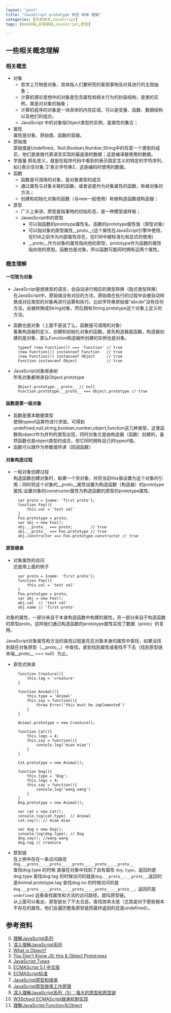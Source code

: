 ```yaml
---
layout: "post"
title: "JavaScript prototype 原型 继承 理解"
categories: [开发技术,JavaScript]
tags: [Web前端,前端基础,JavaScript,原型]

---
```


## 一些相关概念理解

### 相关概念
+ 对象
    + 哲学上万物皆对象，具体指人们要研究的客观事物及对其进行的主观抽象；
    + 计算机理论思想中的对象是包含属性和相关行为的封装结构，是类的实例，类是对对象的抽象；
    + 计算机程序的对象是一块具体的内存区域，可以是变量、函数、数据结构以及他们的组合。
    + JavaScript 中的对象指Object类型的实例，是属性的集合；
+ 属性    
属性是对象，原始值、函数的容器。
+ 原始值   
原始值是Undefined，Null,Boolean,Number,String中的任意一个类型的成员，他们是直接代表语言实现的最底层的数据；这是编译器使用的数据。
+ 字面量
顾名思义，就是在程序代码中看到的表示固定含义的特定的字符序列，如{}表示空对象,'2'表示字符串2，这是编码时使用的数据。
+ 函数
    + 函数是可调用的对象，是对象类型的成员
    + 通过属性与对象关联的函数，或者说是作为对象属性的函数，称做对象的方法；
    + 创建和初始化对象的函数（与new一起使用）称做构造函数或构造器；
+ 原型
    + 广义上来讲，原型是指事物的初始形态，是一种模型或样板；
    + JavasScript中的原型
        + 可以指函数的prototype属性名，函数的prototype属性值（原型对象）
        + 可以指对象的原型属性\_\_proto\_\_(这个属性在JavaScript引擎中使用，在ES6之前作为内部属性存在，在ES6中被标准化和显式的使用)
        + \_\_proto\_\_作为对象的属性指向他的原型，prototype作为函数的属性指向他的原型。函数也是对象，所以函数可能同时拥有这两个属性。

### 概念理解

#### 一切皆为对象
+ JavaScript是弱类型的语言，会自动进行相应的类型转换（隐式类型转换）    
在JavaScript中，原始值没有对应的方法，原始值在执行的过程中会被自动转换成对应类型的对象再进行运算和执行。比如字符串原始值"abcde"没有任何方法，会被转换成String对象，然后拥有String.prototype这个对象上定义的方法。
+ 函数也是对象（上面不是说了么，函数是可调用的对象）   
看看构造器的定义，创建和初始化对象的函数。首先构造器是函数，构造器创建的是对象，那么Function构造器所创建的实例也是对象。

        typeof (new Function()) === 'function' // true 
        (new Function()) instanceof Function   // true
        (new Function()) instanceof Object     // true
        Function instanceof Object             // true 
        
+ JavaScript对象继承树   
所有对象都继承自Object.prototype

        Object.prototype.__proto__ // null
        Function.prototype.__proto__ === Object.prototype // true

#### 函数是第一级对象
+ 函数是基本数据类型   
使用typeof运算符进行求值，可得到undefined,null,string,boolean,number,object,function这几种类型，这里函数和object作为并列的类型出现，同时对象又是由构造器（函数）创建的，虽然函数也是object类型的成员，但它同时拥有自己的typeof值。
+ 函数可以跟作为参数值传递（回调函数）
    
#### 对象构造过程
+ 一般对象创建过程  
构造函数创建对象时，新建一个空对象，并将当前this值设置为这个对象的引用；同时将这个对象的\_\_proto\_\_属性设置为构造函数（构造器）的prototype 属性;设置对象的constructor属性为构造函数的原型的prototype属性;

        var proto = {name: 'first proto'};
        function Foo(){
            this.val = 'test val'
        }
        Foo.prototype = proto;
        var obj = new Foo();
        obj.__proto__ === proto;        // true 
        obj.__proto__ === Foo.prototype // true
        obj.constructor === Foo.prototype.constructor // true
        
#### 原型继承
+ 对象属性的访问   
还是用上面的例子

        var proto = {name: 'first proto'};
        function Foo(){
            this.val = 'test val'
        }
        Foo.prototype = proto;
        var obj = new Foo();
        obj.val  // 'test val'
        obj.name // 'first proto'
        
对象的属性，一部分来自于本身构造函数中构建的属性，另一部分来自于构造函数的原型proto，这样我们通过构造函数的prototype属性实现了数据（proto）的复用。     

JavaScript对象属性和方法的查找过程是先在对象本身的属性中查找，如果没找到就在对象原型（\_\_proto\_\_）中查找，直到找到属性或者找不下去（找到原型链末端\_\_proto\_\_ === null）为止。

+ 原型式继承

        function Creature(){
            this.tag = 'creature'
        }

        function Animal(){
            this.type = 'Animal'
            this.say = function(){
                throw Error('this must be implemented')
            }
        }
        
        Animal.prototype = new Creature();
        
        function Cat(){
            this.legs = 4;
            this.say = function(){
                console.log('miao miao')
            }
        }
        
        Cat.prototype = new Animal();
        
        function Dog(){
            this.type = 'Dog';
            this.legs = 4;
            this.say = function(){
                console.log('wang wang')
            }
        }
        Dog.prototype = new Animal();
        
        var cat = new Cat();
        console.log(cat.type)  // Animal
        cat.say(); // miao miao
        
        var dog = new Dog();
        console.log(dog.type); // Dog
        dog.say(); //wang wang
        dog.tag // creature
        
 + 原型链  
 在上例中存在一条访问路径   
 `dog.__proto__.__proto__.__proto__.__proto__.__proto__`  
查找dog.type 的时候 直接在对象中找到了自有属性 `dog.type`，返回的是dog.type
查找dog.tag 的时候访问的就是`dog.__proto__.__proto__`,返回的是Animal.prototype.tag
查找dog.no 的时候访问的是`dog.__proto__.__proto__.__proto__.__proto__.__proto__`，返回的是`undefined`
这条查找属性和方法的访问路径，就叫原型链。   
从上面可以看出，原型链长了不太合适，查找效率太低（尤其是对于那些根本不存在的属性，他们会遍历整条原型链而最终返回的还是undefined）。
            
## 参考资料
0. [理解JavaScript系列](http://www.cnblogs.com/fool/category/264215.html)
0. [深入理解JavaScript系列](http://www.cnblogs.com/TomXu/archive/2011/12/15/2288411.html)
0. [What is Object?](https://en.wikipedia.org/wiki/Object)
0. [You Don't Know JS: this & Object Prototypes](https://github.com/getify/You-Dont-Know-JS/blob/master/this%20&%20object%20prototypes/README.md#you-dont-know-js-this--object-prototypes)
0. [JavaScript Types](https://developer.mozilla.org/en-US/docs/Web/JavaScript/Reference/Operators/typeof)
0. [ECMAScript 5.1 中文版](http://lzw.me/pages/ecmascript/)
1. [ECMAScript标准](http://www.ecma-international.org/publications/standards/Ecma-262-arch.htm)
0. [JavaScript原型和继承](http://blog.jobbole.com/19795/)
1. [JavaScript原型继承工作原理](http://developer.51cto.com/art/201309/410991.htm)
2. [深入理解JavaScript系列（5）：强大的原型和原型链](http://www.cnblogs.com/TomXu/archive/2012/01/05/2305453.html)
0. [W3School ECMAScript继承机制实现](http://www.w3school.com.cn/js/pro_js_inheritance_implementing.asp)
0. [理解JavaScript Function与Object](http://kb.cnblogs.com/page/77480/)